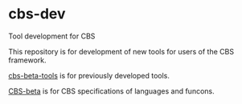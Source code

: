 # cbs-dev
Tool development for CBS

This repository is for development of new tools for users of the CBS framework.

[cbs-beta-tools](https://github.com/plancomps/cbs-beta-tools) is for previously developed tools.

[CBS-beta](https://github.com/plancomps/CBS-beta) is for CBS specifications of languages and funcons.
